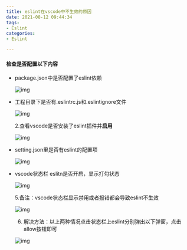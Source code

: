 ```yaml
---
title: eslint在vscode中不生效的原因
date: 2021-08-12 09:44:34
tags:
- Eslint
categories:
- Eslint

---
```


#### 检查是否配置以下内容

- package.json中是否配置了eslint依赖

  ![img](https:////upload-images.jianshu.io/upload_images/7254079-39efc1542b6d04c8.png?imageMogr2/auto-orient/strip|imageView2/2/w/579/format/webp)

- 工程目录下是否有.eslintrc.js和.eslintignore文件

  ![img](https:////upload-images.jianshu.io/upload_images/7254079-7f70a6381f9c2629.png?imageMogr2/auto-orient/strip|imageView2/2/w/344/format/webp)

  2.查看vscode是否安装了eslint插件并**启用**

  ![img](https:////upload-images.jianshu.io/upload_images/7254079-617563f3d59c558f.png?imageMogr2/auto-orient/strip|imageView2/2/w/839/format/webp)

- setting.json里是否有eslint的配置项

  ![img](https:////upload-images.jianshu.io/upload_images/7254079-8269c7c303d8cbda.png?imageMogr2/auto-orient/strip|imageView2/2/w/743/format/webp)

- vscode状态栏 eslitn是否开启，显示打勾状态
   

  ![img](https:////upload-images.jianshu.io/upload_images/7254079-6fb08c702d2a7a73.png?imageMogr2/auto-orient/strip|imageView2/2/w/483/format/webp)

  5.备注：vscode状态栏显示禁用或者报错都会导致eslint不生效

  ![img](https:////upload-images.jianshu.io/upload_images/7254079-f28eed3552a52128.png?imageMogr2/auto-orient/strip|imageView2/2/w/702/format/webp)

  6. 解决方法：以上两种情况点击状态栏上eslint分别弹出以下弹窗，点击allow按钮即可

  ![img](https:////upload-images.jianshu.io/upload_images/7254079-31a01ce5957c6e76.png?imageMogr2/auto-orient/strip|imageView2/2/w/674/format/webp)